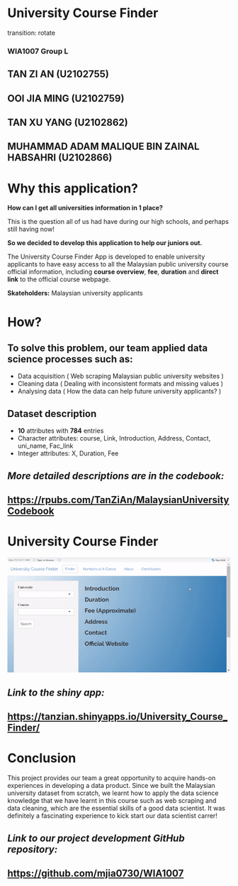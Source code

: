 <style>

.reveal .state-background {
   background: #FEDDD8;
}

.section .reveal .state-background {
  background: #FCC9C5;
} 

.reveal h3 { 
  font-size: 50px;
  font-import: http://fonts.googleapis.com/css?family=Risque;
  font-family: 'Risque';
  color: #CC313D;  
}

.reveal p { 
  font-size: 35px;
  font-import: http://fonts.googleapis.com/css?family=Risque;
  font-family: 'Risque';
  color: black;  
}

.reveal p b{ 
  font-size: 38px;
  font-import: http://fonts.googleapis.com/css?family=Risque;
  font-family: 'Risque';
  color: #CC313D;  
}

.reveal .slides section .slideContent h2 {
   font-size: 30px;
   font-import: http://fonts.googleapis.com/css?family=Risque;
  font-family: 'Risque';
   font-weight: bold;
   color: black;
}

.reveal h1 {
    font-size: 80px;
    font-weight: bold;
    font-import: http://fonts.googleapis.com/css?family=Risque;
    font-family: 'Risque';
}

.reveal ul, 
.reveal ol {
    font-size: 30px;
    font-import: http://fonts.googleapis.com/css?family=Risque;
    font-family: 'Risque';
    color: green;
    list-style-type: square;
}

</style>


University Course Finder
========================================================
transition: rotate

### **WIA1007 Group L**

## TAN ZI AN (U2102755)  
## OOI JIA MING (U2102759)  
## TAN XU YANG (U2102862)  
## MUHAMMAD ADAM MALIQUE BIN ZAINAL HABSAHRI (U2102866)


Why this application?
========================================================

**How can I get all universities information in 1 place?**

This is the question all of us had have during our high schools, and perhaps still having now!

**So we decided to develop this application to help our juniors out.**

The University Course Finder App is developed to enable university applicants to have easy access to all the Malaysian public university course official information, including <b>course overview</b>, <b>fee</b>, <b>duration</b> and <b>direct link</b> to the official course webpage.  

**Skateholders:** Malaysian university applicants


How?
========================================================


## To solve this problem, our team applied data science processes such as:
- Data acquisition ( Web scraping Malaysian public university websites )
- Cleaning data ( Dealing with inconsistent formats and missing values )
- Analysing data ( How the data can help future university applicants? )  

## Dataset description
- **10** attributes with **784** entries
- Character attributes: course, Link, Introduction, Address, Contact, uni_name, Fac_link
- Integer attributes: X, Duration, Fee

## *More detailed descriptions are in the codebook:*
## <https://rpubs.com/TanZiAn/MalaysianUniversityCodebook>

University Course Finder
========================================================

![Exe](presentation01.gif)  

## *Link to the shiny app:*
## <https://tanzian.shinyapps.io/University_Course_Finder/>


Conclusion
========================================================

This project provides our team a great opportunity to acquire hands-on experiences in developing a data product. Since we built the Malaysian university dataset from scratch, we learnt how to apply the data science knowledge that we have learnt in this course such as web scraping and data cleaning, which are the essential skills of a good data scientist. It was definitely a fascinating experience to kick start our data scientist carrer!


## *Link to our project development GitHub repository:*
## <https://github.com/mjia0730/WIA1007>


